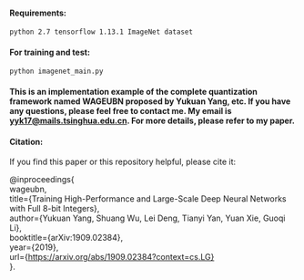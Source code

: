 #### Requirements:

``python 2.7
tensorflow 1.13.1
ImageNet dataset``


#### For training and test:
``python imagenet_main.py``

#### This is an implementation example of the complete quantization framework named WAGEUBN proposed by Yukuan Yang, etc. If you have any questions, please feel free to contact me. My email is yyk17@mails.tsinghua.edu.cn. For more details, please refer to my paper.

#### Citation:
If you find this paper or this repository helpful, please cite it:  

@inproceedings{  
wageubn,   
title={Training High-Performance and Large-Scale Deep Neural Networks with Full 8-bit Integers},   
author={Yukuan Yang, Shuang Wu, Lei Deng, Tianyi Yan, Yuan Xie, Guoqi Li},   
booktitle={arXiv:1909.02384},   
year={2019},   
url={https://arxiv.org/abs/1909.02384?context=cs.LG}   
}.


